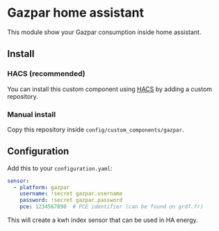 # Gazpar home assistant

This module show your Gazpar consumption inside home assistant.


## Install

### HACS (recommended)

You can install this custom component using [HACS](https://hacs.xyz/) by adding a custom repository.

### Manual install

Copy this repository inside `config/custom_components/gazpar`.

## Configuration

Add this to your `configuration.yaml`:

```yaml
sensor:
  - platform: gazpar
    username: !secret gazpar.username
    password: !secret gazpar.password
    pce: 1234567890  # PCE identifier (can be found on grdf.fr)
```

This will create a kwh index sensor that can be used in HA energy.
 
